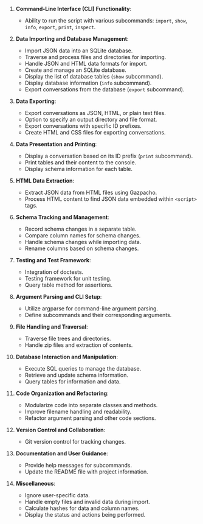 1. **Command-Line Interface (CLI) Functionality**:
   - Ability to run the script with various subcommands: `import`, `show`, `info`, `export`, `print`, `inspect`.

2. **Data Importing and Database Management**:
   - Import JSON data into an SQLite database.
   - Traverse and process files and directories for importing.
   - Handle JSON and HTML data formats for import.
   - Create and manage an SQLite database.
   - Display the list of database tables (`show` subcommand).
   - Display database information (`info` subcommand).
   - Export conversations from the database (`export` subcommand).

3. **Data Exporting**:
   - Export conversations as JSON, HTML, or plain text files.
   - Option to specify an output directory and file format.
   - Export conversations with specific ID prefixes.
   - Create HTML and CSS files for exporting conversations.

4. **Data Presentation and Printing**:
   - Display a conversation based on its ID prefix (`print` subcommand).
   - Print tables and their content to the console.
   - Display schema information for each table.

5. **HTML Data Extraction**:
   - Extract JSON data from HTML files using Gazpacho.
   - Process HTML content to find JSON data embedded within `<script>` tags.

6. **Schema Tracking and Management**:
   - Record schema changes in a separate table.
   - Compare column names for schema changes.
   - Handle schema changes while importing data.
   - Rename columns based on schema changes.

7. **Testing and Test Framework**:
   - Integration of doctests.
   - Testing framework for unit testing.
   - Query table method for assertions.

8. **Argument Parsing and CLI Setup**:
   - Utilize argparse for command-line argument parsing.
   - Define subcommands and their corresponding arguments.

9. **File Handling and Traversal**:
   - Traverse file trees and directories.
   - Handle zip files and extraction of contents.

10. **Database Interaction and Manipulation**:
    - Execute SQL queries to manage the database.
    - Retrieve and update schema information.
    - Query tables for information and data.

11. **Code Organization and Refactoring**:
    - Modularize code into separate classes and methods.
    - Improve filename handling and readability.
    - Refactor argument parsing and other code sections.

12. **Version Control and Collaboration**:
    - Git version control for tracking changes.

13. **Documentation and User Guidance**:
    - Provide help messages for subcommands.
    - Update the README file with project information.

14. **Miscellaneous**:
    - Ignore user-specific data.
    - Handle empty files and invalid data during import.
    - Calculate hashes for data and column names.
    - Display the status and actions being performed.
